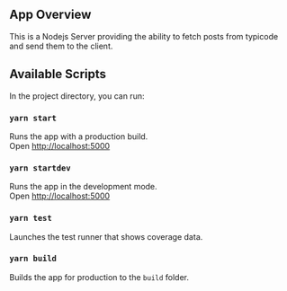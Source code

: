 ## App Overview

This is a Nodejs Server providing the ability to fetch posts from typicode and send them to the client.

## Available Scripts

In the project directory, you can run:

### `yarn start`

Runs the app with a production build.<br />
Open [http://localhost:5000](http://localhost:5000)

### `yarn startdev`

Runs the app in the development mode.<br />
Open [http://localhost:5000](http://localhost:5000)

### `yarn test`

Launches the test runner that shows coverage data.<br />

### `yarn build`

Builds the app for production to the `build` folder.<br />
